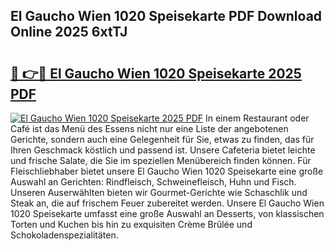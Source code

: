 ## El Gaucho Wien 1020 Speisekarte PDF Download Online 2025 6xtTJ

# <h2><a href="http://gc9dm1.nevu.top/?p=El+Gaucho+Wien+1020+Speisekarte">🔗 👉🔴 El Gaucho Wien 1020 Speisekarte 2025 PDF</a></h2>

[![El Gaucho Wien 1020 Speisekarte 2025 PDF](https://i.imgur.com/dBaPXMq.png)](http://gc9dm1.nevu.top/?p=El+Gaucho+Wien+1020+Speisekarte)
In einem Restaurant oder Café ist das Menü des Essens nicht nur eine Liste der angebotenen Gerichte, sondern auch eine Gelegenheit für Sie, etwas zu finden, das für Ihren Geschmack köstlich und passend ist. Unsere Cafeteria bietet leichte und frische Salate, die Sie im speziellen Menübereich finden können. Für Fleischliebhaber bietet unsere El Gaucho Wien 1020 Speisekarte eine große Auswahl an Gerichten: Rindfleisch, Schweinefleisch, Huhn und Fisch. Unseren Auserwählten bieten wir Gourmet-Gerichte wie Schaschlik und Steak an, die auf frischem Feuer zubereitet werden. Unsere El Gaucho Wien 1020 Speisekarte umfasst eine große Auswahl an Desserts, von klassischen Torten und Kuchen bis hin zu exquisiten Crème Brûlée und Schokoladenspezialitäten.
